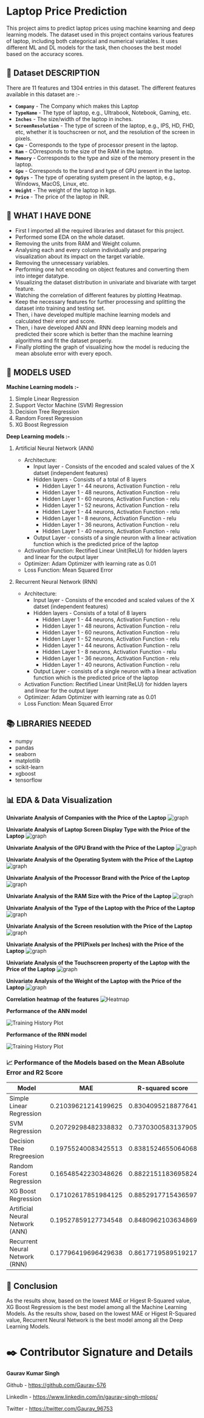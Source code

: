# Laptop Price Prediction

This project aims to predict laptop prices using machine kearning and deep learning models. The dataset used in this project contains various features of laptop, including both categorical and numerical variables. It uses different ML and DL models for the task, then chooses the best model based on the accuracy scores.

## 🧵 **Dataset DESCRIPTION**

There are 11 features and 1304 entries in this dataset. The different features available in this dataset are :-

- **`Company`** - The Company which makes this Laptop
- **`TypeName`** - The type of laptop, e.g., Ultrabook, Notebook, Gaming, etc.
- **`Inches`** - The size/width of the laptop in inches.
- **`ScreenResolution`** - The type of screen of the laptop, e.g., IPS, HD, FHD, etc, whether it is touchscreen or not, and the resolution of the screen in pixels.
- **`Cpu`** - Corresponds to the type of processor present in the laptop.
- **`Ram`** - COrresponds to the size of the RAM in the laptop.
- **`Memory`** - Corresponds to the type and size of the memory present in the laptop.
- **`Gpu`** - Corresponds to the brand and type of GPU present in the laptop.
- **`OpSys`** - The type of operating system present in the laptop, e.g., Windows, MacOS, Linux, etc.
- **`Weight`** - The weight of the laptop in kgs.
- **`Price`** - The price of the laptop in INR.


## 🧮 **WHAT I HAVE DONE**

* First I imported all the required libraries and dataset for this project.
* Performed some EDA on the whole dataset.
* Removing the units from RAM and Weight column.
* Analysing each and every column individually and preparing visualization about its impact on the target variable.
* Removing the unnecessary variables.
* Performing one hot encoding on object features and converting them into integer datatype.
* Visualizing the dataset distribution in univariate and bivariate with target feature.
* Watching the correlation of different features by plotting Heatmap.
* Keep the necessary features for further processing and splitting the dataset into training and testing set.
* Then, i have developed multiple machine learning models and calculated their error and score.
* Then, i have developed ANN and RNN deep learning models and predicted their score which is better than the machine learning algorithms and fit the dataset properly.
* Finally plotting the graph of visualizing how the model is reducing the mean absolute error with every epoch.

## 🚀 **MODELS USED**

**Machine Learning models :-**

1. Simple Linear Regression
2. Support Vector Machine (SVM) Regression
3. Decision Tree Regression
4. Random Forest Regression
5. XG Boost Regression

**Deep Learning models :-**

1. Artificial Neural Network (ANN)
    - Architecture:
      - Input layer - Consists of the encoded and scaled values of the X datset (independent features)
      - Hidden layers - Consists of a total of 8 layers 
        - Hidden Layer 1 - 44 neurons, Activation Function - relu
        - Hidden Layer 1 - 48 neurons, Activation Function - relu
        - Hidden Layer 1 - 60 neurons, Activation Function - relu
        - Hidden Layer 1 - 52 neurons, Activation Function - relu
        - Hidden Layer 1 - 44 neurons, Activation Function - relu
        - Hidden Layer 1 - 8 neurons, Activation Function - relu
        - Hidden Layer 1 - 36 neurons, Activation Function - relu
        - Hidden Layer 1 - 40 neurons, Activation Function - relu
      - Output Layer - consists of a single neuron with a linear activation function which is the predicted price of the laptop
    - Activation Function: Rectified Linear Unit(ReLU) for hidden layers and linear for the output layer
    - Optimizer: Adam Optimizer with learning rate as 0.01
    - Loss Function: Mean Squared Error
    

2. Recurrent Neural Network (RNN)
    - Architecture:
      - Input layer - Consists of the encoded and scaled values of the X datset (independent features)
      - Hidden layers - Consists of a total of 8 layers 
        - Hidden Layer 1 - 44 neurons, Activation Function - relu
        - Hidden Layer 1 - 48 neurons, Activation Function - relu
        - Hidden Layer 1 - 60 neurons, Activation Function - relu
        - Hidden Layer 1 - 52 neurons, Activation Function - relu
        - Hidden Layer 1 - 44 neurons, Activation Function - relu
        - Hidden Layer 1 - 8 neurons, Activation Function - relu
        - Hidden Layer 1 - 36 neurons, Activation Function - relu
        - Hidden Layer 1 - 40 neurons, Activation Function - relu
      - Output Layer - consists of a single neuron with a linear activation function which is the predicted price of the laptop
    - Activation Function: Rectified Linear Unit(ReLU) for hidden layers and linear for the output layer
    - Optimizer: Adam Optimizer with learning rate as 0.01
    - Loss Function: Mean Squared Error

## 📚 **LIBRARIES NEEDED**

* numpy
* pandas
* seaborn
* matplotlib
* scikit-learn
* xgboost
* tensorflow

## 📊 EDA & Data Visualization


**Univariate Analysis of Companies with the Price of the Laptop**
![graph](../Images/Laptop_Companies.png)

**Univariate Analysis of Laptop Screen Display Type with the Price of the Laptop**
![graph](../Images/IPS_Display_Laptops.png)

**Univariate Analysis of the GPU Brand with the Price of the Laptop**
![graph](../Images/Laptop_GPU.png)

**Univariate Analysis of the Operating System with the Price of the Laptop**
![graph](../Images/Laptop_Operating_Systems.png)

**Univariate Analysis of the Processor Brand with the Price of the Laptop**
![graph](../Images/Laptop_Processors.png)

**Univariate Analysis of the RAM Size with the Price of the Laptop**
![graph](../Images/Laptop_RAM_size.png)

**Univariate Analysis of the Type of the Laptop with the Price of the Laptop**
![graph](../Images/Laptop_types.png)

**Univariate Analysis of the Screen resolution with the Price of the Laptop**
![graph](../Images/Price_DIstribution_by_screenResolution.png)

**Univariate Analysis of the PPI(Pixels per Inches) with the Price of the Laptop**
![graph](../Images/PPI_Price_Distribution.png)

**Univariate Analysis of the Touchscreen property of the Laptop with the Price of the Laptop**
![graph](../Images/Touchscreen_Laptops.png)

**Univariate Analysis of the Weight of the Laptop with the Price of the Laptop**
![graph](../Images/Laptop_Weights.png)

**Correlation heatmap of the features**
![Heatmap](../Images/Correlation_Heatmap.png)

**Performance of the ANN model**

![Training History Plot](../Images/ANN_model_MAE.png) 

**Performance of the RNN model**

![Training History Plot](../Images/RNN_model_MAE.png)


### 📈 **Performance of the Models based on the Mean ABsolute Error and R2 Score**

| Model                             | MAE                     | R-squared score        |
|-----------------------------------|-------------------------|------------------------|
| Simple Linear Regression          | 0.21039621214199625     | 0.8304095218877641     |
| SVM Regression                    | 0.20729298482338832     | 0.7370300583137905     |
| Decision TRee Rregreesion         | 0.19755240083425513     | 0.8381524655064068     |
| Random Forest Regression          | 0.16548542230348626     | 0.8822151183695824     |
| XG Boost Regression               | 0.17102617851984125     | 0.8852917715436597     |
| Artificial Neural Network (ANN)   | 0.19527859127734548     | 0.8480962103634869     |
| Recurrent Neural Network (RNN)    | 0.17796419696429638     | 0.8617719589519217     |


## 📢 **Conclusion**
As the results show, based on the lowest MAE or Higest R-Squared value, XG Boost Regressiom is the best model among all the Machine Learning Models.
As the results show, based on the lowest MAE or Higest R-Squared value, Recurrent Neural Network is the best model among all the Deep Learning Models.

# ✒️ **Contributor Signature and Details**
**Gaurav Kumar Singh**

Github - https://github.com/Gaurav-576

LinkedIn - https://www.linkedin.com/in/gaurav-singh-mlops/

Twitter - https://twitter.com/Gaurav_96753
